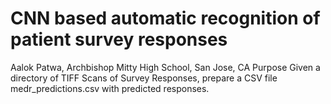 # CNN based automatic recognition of patient survey responses
Aalok Patwa, Archbishop Mitty High School, San Jose, CA
Purpose
Given a directory of TIFF Scans of Survey Responses, prepare a CSV file medr_predictions.csv
with predicted responses.
